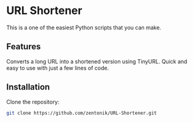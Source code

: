 # URL Shortener
This is a one of the easiest Python scripts that you can make.

## Features
Converts a long URL into a shortened version using TinyURL.
Quick and easy to use with just a few lines of code.

## Installation
Clone the repository:
   ```bash
   git clone https://github.com/zentonik/URL-Shortener.git
